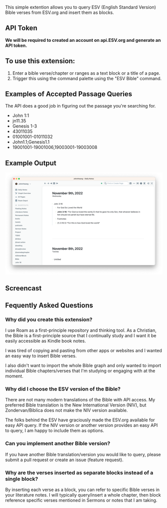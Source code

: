 This simple extention allows you to query ESV (English Standard Version) Bible verses from ESV.org and insert them as blocks.

## API Token

**We will be required to created an account on api.ESV.org and generate an API token.**

## To use this extension:

1) Enter a bible verse/chapter or ranges as a text block or a title of a page. 
2) Trigger this using the command palette using the "ESV Bible" command.

## Examples of Accepted Passage Queries

The API does a good job in figuring out the passage you're searching for.

* John 1:1
* jn11.35
* Genesis 1-3
* 43011035
* 01001001-01011032
* John1.1;Genesis1.1
* 19001001-19001006,19003001-19003008

## Example Output
![Example Screenshot](/docs/screenshot.png)

## Screencast


## Fequently Asked Questions

### Why did you create this extension?

I use Roam as a first-principle repository and thinking tool. As a Christian, the Bible is a first-principle source that I continually study and I want it be easily accessible as Kindle book notes.

I was tired of copying and pasting from other apps or websites and I wanted an easy way to insert Bible verses.

I also didn't want to import the whole Bible graph and only wanted to import individual Bible chapters/verses that I'm studying or engaging with at the moment.

### Why did I choose the ESV version of the Bible?

There are not many modern translations of the Bible with API access. My preferred Bible translation is the New International Version (NIV), but Zondervan/Biblica does not make the NIV version available.

The folks behind the ESV have graciously made the ESV.org available for easy API query. If the NIV version or another version provides an easy API to query, I am happy to include them as options.

### Can you implement another Bible version?

If you have another Bible translation/version you would like to query, please submit a pull request or create an issue (feature request).

### Why are the verses inserted as separate blocks instead of a single block?

By inserting each verse as a block, you can refer to specific Bible verses in your literature notes. I will typically query/insert a whole chapter, then block reference specific verses mentioned in Sermons or notes that I am taking.


